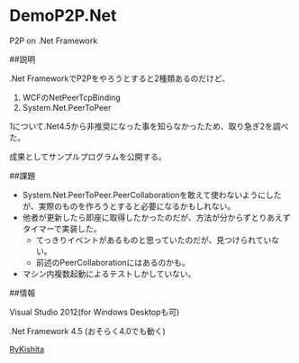DemoP2P.Net
===========

P2P on .Net Framework

##説明

.Net FrameworkでP2Pをやろうとすると2種類あるのだけど、

1. WCFのNetPeerTcpBinding
2. System.Net.PeerToPeer

1について.Net4.5から非推奨になった事を知らなかったため、取り急ぎ2を調べた。

成果としてサンプルプログラムを公開する。

##課題

- System.Net.PeerToPeer.PeerCollaborationを敢えて使わないようにしたが、実際のものを作ろうとすると必要になるかもしれない。
- 他者が更新したら即座に取得したかったのだが、方法が分からずとりあえずタイマーで実装した。
  - てっきりイベントがあるものと思っていたのだが、見つけられていない。
  - 前述のPeerCollaborationにはあるのかも。
- マシン内複数起動によるテストしかしていない。

##情報

Visual Studio 2012(for Windows Desktopも可)

.Net Framework 4.5 (おそらく4.0でも動く)

[RyKishita](https://twitter.com/RyKishita)